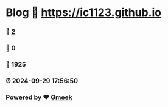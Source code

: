 # Blog :link: https://ic1123.github.io 
### :page_facing_up: [2](https://ic1123.github.io/tag.html) 
### :speech_balloon: 0 
### :hibiscus: 1925 
### :alarm_clock: 2024-09-29 17:56:50 
### Powered by :heart: [Gmeek](https://github.com/Meekdai/Gmeek)
